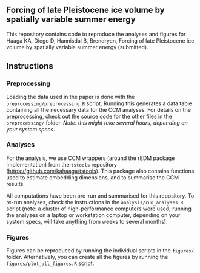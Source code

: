 ## Forcing of late Pleistocene ice volume by spatially variable summer energy
This repository contains code to reproduce the analyses and figures for Haaga KA, Diego D, Hannisdal B, Brendryen, Forcing of late Pleistocene ice volume by spatially variable summer energy (submitted).

## Instructions 
### Preprocessing
Loading the data used in the paper is done with the `preprocessing/preprocessing.R` script. Running this generates a data table containing all the necessary data for the CCM analyses. For details on the preprocessing, check out the source code for the other files in the `preprocessing/` folder. *Note: this might take several hours, depending on your system specs*.

### Analyses
For the analysis, we use CCM wrappers (around the rEDM package implementation) from the `tstools` repository (https://github.com/kahaaga/tstools). This package also contains functions used to estimate embedding dimensions, and to summarise the CCM results.  

All computations have been pre-run and summarised for this repository. To re-run analyses, check the instructions in the `analysis/run_analyses.R` script (note: a cluster of high-performance computers were used; running the analyses on a laptop or workstation computer, depending on your system specs, will take anything from weeks to several months).

### Figures
Figures can be reproduced by running the individual scripts in the `figures/` folder. Alternatively, you can create all the figures by running the `figures/plot_all_figures.R` script.
